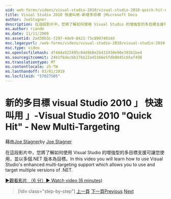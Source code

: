 ```yaml
---
uid: web-forms/videos/visual-studio-2010/visual-studio-2010-quick-hit-new-multi-targeting
title: Visual Studio 2010 快速叫用-新增多目標 |Microsoft Docs
author: JoeStagner
description: 在這段影片中，您將了解如何使用 Visual Studio 的增強型的多目標支援可讓您使用，並以多個.NET 版本為目標。
ms.author: riande
ms.date: 11/11/2009
ms.assetid: 2ad38b3c-7297-4de9-8421-75c8907401dd
msc.legacyurl: /web-forms/videos/visual-studio-2010/visual-studio-2010-quick-hit-new-multi-targeting
msc.type: video
ms.openlocfilehash: df4d4a522495c04d9b8e2b431930e90e393b1be4
ms.sourcegitcommit: 24b1f6decbb17bb22a45166e5fdb0845c65af498
ms.translationtype: MT
ms.contentlocale: zh-TW
ms.lasthandoff: 03/01/2019
ms.locfileid: "57027505"
---
```

<a name="visual-studio-2010-quick-hit---new-multi-targeting"></a><span data-ttu-id="e23ff-103">新的多目標 visual Studio 2010 」 快速叫用 」-</span><span class="sxs-lookup"><span data-stu-id="e23ff-103">Visual Studio 2010 "Quick Hit" - New Multi-Targeting</span></span>
====================
<span data-ttu-id="e23ff-104">藉由[Joe Stagner](https://github.com/JoeStagner)</span><span class="sxs-lookup"><span data-stu-id="e23ff-104">by [Joe Stagner](https://github.com/JoeStagner)</span></span>

<span data-ttu-id="e23ff-105">在這段影片中，您將了解如何使用 Visual Studio 的增強型的多目標支援可讓您使用，並以多個.NET 版本為目標。</span><span class="sxs-lookup"><span data-stu-id="e23ff-105">In this video you will learn how to use Visual Studio's enhanced multi-targeting support which allows you to use and target multiple versions of .NET.</span></span>

[<span data-ttu-id="e23ff-106">&#9654;觀看影片 （6 分）</span><span class="sxs-lookup"><span data-stu-id="e23ff-106">&#9654; Watch video (6 minutes)</span></span>](https://channel9.msdn.com/Blogs/ASP-NET-Site-Videos/visual-studio-2010-quick-hit-new-multi-targeting)

> [!div class="step-by-step"]
> <span data-ttu-id="e23ff-107">[上一頁](visual-studio-2010-quick-hit-new-web-project-template.md)
> [下一頁](visual-studio-2010-quick-hit-websites-instead-of-web-projects.md)</span><span class="sxs-lookup"><span data-stu-id="e23ff-107">[Previous](visual-studio-2010-quick-hit-new-web-project-template.md)
[Next](visual-studio-2010-quick-hit-websites-instead-of-web-projects.md)</span></span>
